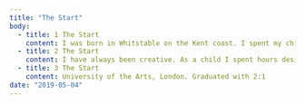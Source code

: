 ```yaml
---
title: "The Start"
body:
  - title: 1 The Start
    content: I was born in Whitstable on the Kent coast. I spent my childhood
  - title: 2 The Start
    content: I have always been creative. As a child I spent hours designing and creating many things, from a giant pom pom to a collection of toy dogs. I loved painting and drawing.  This love of creativity lead me to study graphic design.
  - title: 3 The Start
    content: University of the Arts, London. Graduated with 2:1
date: "2019-05-04"
---
```

